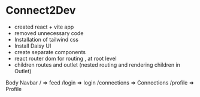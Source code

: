 # Connect2Dev

- created react + vite app
- removed unnecessary code 
- Installation of tailwind css
- Install Daisy UI
- create separate components
- react router dom for routing , at root level
- children routes and outlet (nested routing and rendering children in Outlet)


Body
  Navbar
  / => feed
  /login => login
  /connections => Connections
  /profile => Profile